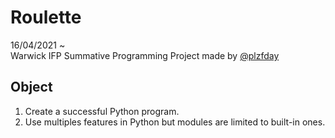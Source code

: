 # Roulette

16/04/2021 ~  
Warwick IFP Summative Programming Project made by [@plzfday](https://github.com/plzfday)  

## Object
1. Create a successful Python program.
2. Use multiples features in Python but modules are limited to built-in ones.
